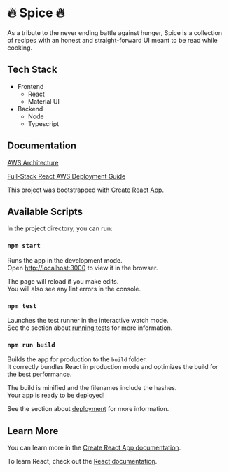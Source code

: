 # 🔥 Spice 🔥
As a tribute to the never ending battle against hunger, Spice is a collection of recipes with an honest and straight-forward UI meant to be read while cooking. 

## Tech Stack

- Frontend
  - React
  - Material UI
- Backend
  - Node
  - Typescript

## Documentation

[AWS Architecture](https://lucid.app/lucidchart/1514bece-d14f-4c7a-987b-10a27e290578/edit?viewport_loc=90%2C14%2C1474%2C632%2C0_0&invitationId=inv_2217070e-39a0-4491-999e-c567a4057731)

[Full-Stack React AWS Deployment Guide](https://aws.amazon.com/getting-started/hands-on/build-react-app-amplify-graphql/)

This project was bootstrapped with [Create React App](https://github.com/facebook/create-react-app).

## Available Scripts

In the project directory, you can run:

### `npm start`

Runs the app in the development mode.<br />
Open [http://localhost:3000](http://localhost:3000) to view it in the browser.

The page will reload if you make edits.<br />
You will also see any lint errors in the console.

### `npm test`

Launches the test runner in the interactive watch mode.<br />
See the section about [running tests](https://facebook.github.io/create-react-app/docs/running-tests) for more information.

### `npm run build`

Builds the app for production to the `build` folder.<br />
It correctly bundles React in production mode and optimizes the build for the best performance.

The build is minified and the filenames include the hashes.<br />
Your app is ready to be deployed!

See the section about [deployment](https://facebook.github.io/create-react-app/docs/deployment) for more information.

## Learn More

You can learn more in the [Create React App documentation](https://facebook.github.io/create-react-app/docs/getting-started).

To learn React, check out the [React documentation](https://reactjs.org/).
